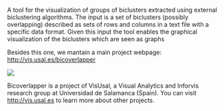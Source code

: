 A tool for the visualization of groups of biclusters extracted using external biclustering algorithms. The input is a set of biclusters (possibly overlapping) described as sets of rows and columns in a text file with a specific data format. Given this input the tool enables the graphical visualization of the biclusters which are seen as graphs

Besides this one, we mantain a main project webpage: http://vis.usal.es/bicoverlapper

[![](http://vis.usal.es/bicoverlapper/imagenes/logovisusal.gif)](http://vis.usal.es)

Bicoverlapper is a project of VisUsal, a Visual Analytics and Inforvis research group at Universidad de Salamanca (Spain). You can visit http://vis.usal.es to learn more about other projects.